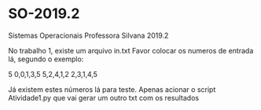 # SO-2019.2
 Sistemas Operacionais
 Professora Silvana
 2019.2

No trabalho 1, existe um arquivo in.txt
Favor colocar os numeros de entrada lá, segundo o exemplo:

5
0,0,1,3,5
5,2,4,1,2
2,3,1,4,5

Já existem estes números lá para teste. Apenas acionar o script Atividade1.py que vai gerar um outro txt com os resultados